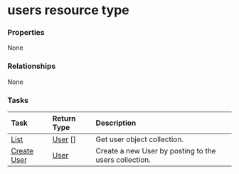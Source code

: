 # users resource type



### Properties
None

### Relationships
None


### Tasks

| Task		   | Return Type	|Description|
|:---------------|:--------|:----------|
|[List](../api/user_list.md) | [User](user.md) [] |Get user object collection. |
|[Create User](../api/user_post_users.md) |[User](user.md)| Create a new User by posting to the users collection.|

<!-- uuid: 4f7c2c88-689c-45b5-9b11-0f6808141871
2015-10-16 21:11:08 UTC -->
<!-- {
  "type": "#page.annotation",
  "description": "users resource",
  "keywords": "",
  "section": "documentation",
  "tocPath": ""
}-->